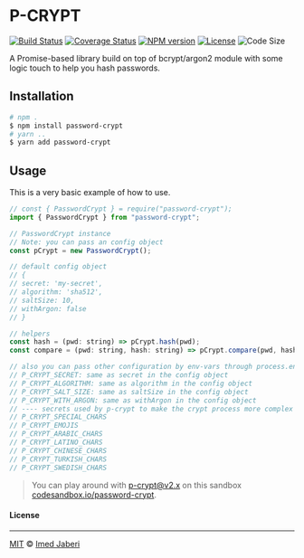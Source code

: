 # P-CRYPT

[![Build Status][travis-img]][travis-url]
[![Coverage Status][coverage-img]][coverage-url]
[![NPM version][npm-badge]][npm-url]
[![License][license-badge]][license-url]
![Code Size][code-size-badge]

<!-- ***************** -->

[travis-img]: https://travis-ci.org/3imed-jaberi/p-crypt.svg?branch=master
[travis-url]: https://travis-ci.org/3imed-jaberi/p-crypt
[coverage-img]: https://coveralls.io/repos/github/3imed-jaberi/p-crypt/badge.svg?branch=master
[coverage-url]: https://coveralls.io/github/3imed-jaberi/p-crypt?branch=master
[npm-badge]: https://img.shields.io/npm/v/password-crypt.svg?style=flat
[npm-url]: https://www.npmjs.com/package/password-crypt
[license-badge]: https://img.shields.io/badge/license-MIT-green.svg?style=flat-square
[license-url]: https://github.com/3imed-jaberi/p-crypt/blob/master/LICENSE
[code-size-badge]: https://img.shields.io/github/languages/code-size/3imed-jaberi/p-crypt

<!-- ***************** -->

A Promise-based library build on top of bcrypt/argon2 module with some logic touch to help you hash passwords.

## Installation

```bash
# npm .
$ npm install password-crypt
# yarn ..
$ yarn add password-crypt
```

## Usage

This is a very basic example of how to use.

```js
// const { PasswordCrypt } = require("password-crypt");
import { PasswordCrypt } from "password-crypt";

// PasswordCrypt instance
// Note: you can pass an config object
const pCrypt = new PasswordCrypt();

// default config object
// {
// secret: 'my-secret',
// algorithm: 'sha512',
// saltSize: 10,
// withArgon: false
// }

// helpers
const hash = (pwd: string) => pCrypt.hash(pwd);
const compare = (pwd: string, hash: string) => pCrypt.compare(pwd, hash);

// also you can pass other configuration by env-vars through process.env
// P_CRYPT_SECRET: same as secret in the config object
// P_CRYPT_ALGORITHM: same as algorithm in the config object
// P_CRYPT_SALT_SIZE: same as saltSize in the config object
// P_CRYPT_WITH_ARGON: same as withArgon in the config object
// ---- secrets used by p-crypt to make the crypt process more complex ---- //
// P_CRYPT_SPECIAL_CHARS
// P_CRYPT_EMOJIS
// P_CRYPT_ARABIC_CHARS
// P_CRYPT_LATINO_CHARS
// P_CRYPT_CHINESE_CHARS
// P_CRYPT_TURKISH_CHARS
// P_CRYPT_SWEDISH_CHARS
```

> You can play around with p-crypt@v2.x on this sandbox [codesandbox.io/password-crypt](https://codesandbox.io/s/password-crypt-wtkbo).

#### License

---

[MIT](LICENSE) &copy; [Imed Jaberi](https://github.com/3imed-jaberi)
